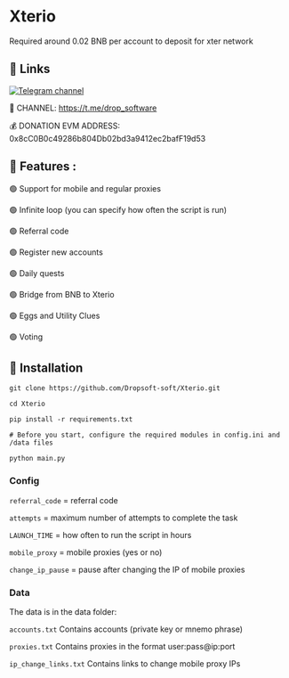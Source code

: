 # Xterio 
Required around 0.02 BNB per account to deposit for xter network
## 🔗 Links
[![Telegram channel](https://img.shields.io/endpoint?url=https://runkit.io/damiankrawczyk/telegram-badge/branches/master?url=https://t.me/drop_software)](https://t.me/drop_software)

🔔 CHANNEL: https://t.me/drop_software

💰 DONATION EVM ADDRESS: 0x8cC0B0c49286b804Db02bd3a9412ec2bafF19d53

## 🤖 Features :

🟢 Support for mobile and regular proxies

🟢 Infinite loop (you can specify how often the script is run)

🟢 Referral code

🟢 Register new accounts

🟢 Daily quests

🟢 Bridge from BNB to Xterio

🟢 Eggs and Utility Clues

🟢 Voting

## 🚀 Installation
```
git clone https://github.com/Dropsoft-soft/Xterio.git

cd Xterio

pip install -r requirements.txt

# Before you start, configure the required modules in config.ini and /data files

python main.py
```

### Config

`referral_code` = referral code

`attempts` = maximum number of attempts to complete the task

`LAUNCH_TIME` = how often to run the script in hours

`mobile_proxy` = mobile proxies (yes or no)

`change_ip_pause` = pause after changing the IP of mobile proxies


### Data
The data is in the data folder:

`accounts.txt`          Contains accounts (private key or mnemo phrase)

`proxies.txt`           Contains proxies in the format user:pass@ip:port

`ip_change_links.txt`   Contains links to change mobile proxy IPs

